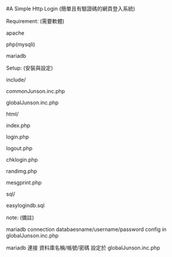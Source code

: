 #A Simple Http Login (簡單且有驗證碼的網頁登入系統)

Requirement: (需要軟體)

 apache
 
 php(mysqli)
 
 mariadb

Setup: (安裝與設定)

 include/
 
  commonJunson.inc.php
  
  globalJunson.inc.php
  
 html/
 
  index.php
  
  login.php
  
  logout.php
  
  chklogin.php
  
  randimg.php
  
  mesgprint.php
  
 sql/
 
  easylogindb.sql
 
 note: (備註)
 
   mariadb connection databaesname/username/password config in globalJunson.inc.php
   
   mariadb 連接 資料庫名稱/帳號/密碼 設定於 globalJunson.inc.php
